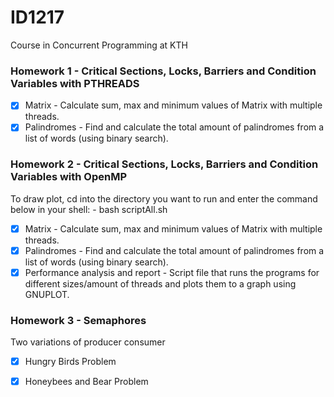 # ID1217
Course in Concurrent Programming at KTH
### Homework 1 - Critical Sections, Locks, Barriers and Condition Variables with PTHREADS
- [x] Matrix - Calculate sum, max and minimum values of Matrix with multiple threads.
- [x] Palindromes - Find and calculate the total amount of palindromes from a list of words (using binary search).

### Homework 2 - Critical Sections, Locks, Barriers and Condition Variables with OpenMP
To draw plot, cd into the directory you want to run and enter the command below in your shell: - bash scriptAll.sh
- [x] Matrix - Calculate sum, max and minimum values of Matrix with multiple threads.
- [x] Palindromes - Find and calculate the total amount of palindromes from a list of words (using binary search).
- [x] Performance analysis and report - Script file that runs the programs for different sizes/amount of threads and plots them to a graph using GNUPLOT.

### Homework 3 - Semaphores
Two variations of producer consumer
- [x] Hungry Birds Problem
- [x] Honeybees and Bear Problem

